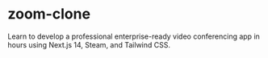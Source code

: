 # zoom-clone
Learn to develop a professional enterprise-ready video conferencing app in hours using Next.js  14, Steam, and Tailwind CSS.

